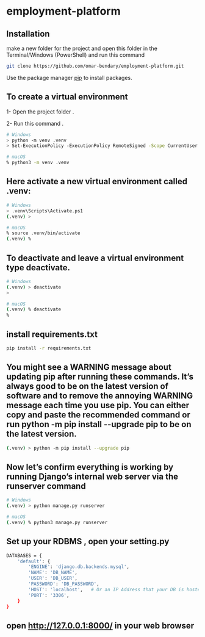 # employment-platform

## Installation

make a new folder for the project and open this folder in the Terminal/Windows (PowerShell) and run this command
```bash
git clone https://github.com/omar-bendary/employment-platform.git
```

Use the package manager [pip](https://pip.pypa.io/en/stable/) to install packages.

## To create a virtual environment
1- Open the project folder .

2- Run this command .
```bash
# Windows
> python -m venv .venv
> Set-ExecutionPolicy -ExecutionPolicy RemoteSigned -Scope CurrentUser

# macOS
% python3 -m venv .venv
```
## Here activate a new virtual environment called .venv:
```bash
# Windows
> .venv\Scripts\Activate.ps1
(.venv) >

# macOS
% source .venv/bin/activate
(.venv) %
```
## To deactivate and leave a virtual environment type deactivate.
```bash
# Windows
(.venv) > deactivate
>

# macOS
(.venv) % deactivate
%
```

## install requirements.txt
```bash
pip install -r requirements.txt
```

## You might see a WARNING message about updating pip after running these commands. It’s always good to be on the latest version of software and to remove the annoying WARNING message each time you use pip. You can either copy and paste the recommended command or run python -m pip install --upgrade pip to be on the latest version.
```bash
(.venv) > python -m pip install --upgrade pip
```

## Now let’s confirm everything is working by running Django’s internal web server via the runserver command

```bash
# Windows
(.venv) > python manage.py runserver

# macOS
(.venv) % python3 manage.py runserver
```

## Set up your RDBMS , open your setting.py
```bash
DATABASES = {
    'default': {
        'ENGINE': 'django.db.backends.mysql',
        'NAME': 'DB_NAME',
        'USER': 'DB_USER',
        'PASSWORD': 'DB_PASSWORD',
        'HOST': 'localhost',   # Or an IP Address that your DB is hosted on
        'PORT': '3306',
    }
}
```


## open http://127.0.0.1:8000/ in your web browser



